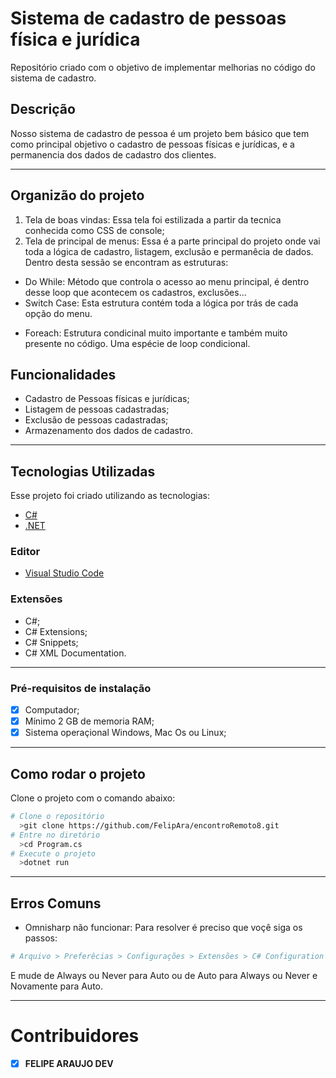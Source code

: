 # Sistema de cadastro de pessoas física e jurídica
Repositório criado com o objetivo de implementar melhorias no código do sistema de cadastro.
## Descrição
Nosso sistema de cadastro de pessoa é um projeto bem básico que tem como principal objetivo o cadastro de pessoas físicas e jurídicas, e a permanencia dos dados de cadastro dos clientes.

---
## Organizão do projeto
1. Tela de boas vindas: Essa tela foi estilizada a partir da tecnica conhecida como CSS de console;
2. Tela de principal de menus: Essa é a parte principal do projeto onde vai toda a lógica de cadastro, listagem, exclusão e permanêcia de dados. Dentro desta sessão se encontram as estruturas:
- Do While: Método que controla o acesso ao menu principal, é dentro desse loop que acontecem os cadastros, exclusões...
- Switch Case: Esta estrutura contém toda a lógica por trás de cada opção do menu.
+ Foreach: Estrutura condicinal muito importante e também muito presente no código. Uma espécie de loop condicional.
## Funcionalidades
+ Cadastro de Pessoas físicas e jurídicas;
+ Listagem de pessoas cadastradas;
+ Exclusão de pessoas cadastradas;
+ Armazenamento dos dados de cadastro.
---
## Tecnologias Utilizadas
Esse projeto foi criado utilizando as tecnologias:
- [C#](https://docs.microsoft.com/pt-br/dotnet/csharp/)
- [.NET](https://dotnet.microsoft.com/download)
### Editor
- [Visual Studio Code](https://code.visualstudio.com/)
### Extensões
- C#;
- C# Extensions;
- C# Snippets;
- C# XML Documentation.
---
### Pré-requisitos de instalação
- [x] Computador;
- [x] Mínimo 2 GB de memoria RAM;
- [x] Sistema operaçional Windows, Mac Os ou Linux;
---
## Como rodar o projeto
Clone o projeto com o comando abaixo:
```bash
# Clone o repositório
  >git clone https://github.com/FelipAra/encontroRemoto8.git
# Entre no diretório
  >cd Program.cs
# Execute o projeto
  >dotnet run
```  
---
## Erros Comuns
+ Omnisharp não funcionar: Para resolver é preciso que voçê siga os passos:
```bash
# Arquivo > Preferêcias > Configurações > Extensões > C# Configuration > Omnisharp: Use Global Mono
```
E mude de Always ou Never para Auto ou de Auto para Always ou Never e Novamente para Auto.

---
# Contribuidores
- [x] **FELIPE ARAUJO DEV**